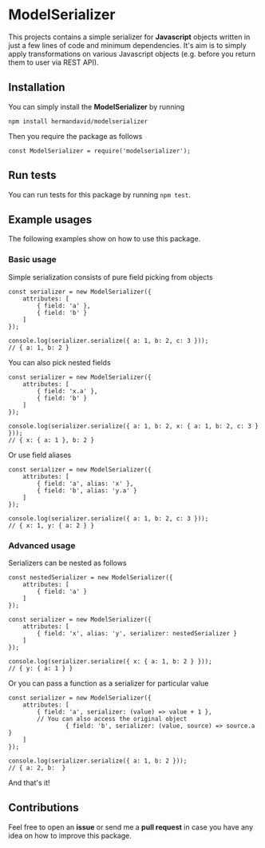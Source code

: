 # ModelSerializer

This projects contains a simple serializer for **Javascript** objects written in just a few lines of code and minimum dependencies. It's aim is to simply apply transformations on various Javascript objects (e.g. before you return them to user via REST API).

## Installation

You can simply install the **ModelSerializer** by running 

```
npm install hermandavid/modelserializer
```

Then you require the package as follows

```
const ModelSerializer = require('modelserializer');
```

## Run tests

You can run tests for this package by running `npm test`.

## Example usages

The following examples show on how to use this package.

### Basic usage

Simple serialization consists of pure field picking from objects

```
const serializer = new ModelSerializer({
	attributes: [
		{ field: 'a' },
		{ field: 'b' }
	]
});

console.log(serializer.serialize({ a: 1, b: 2, c: 3 }));
// { a: 1, b: 2 }
```

You can also pick nested fields

```
const serializer = new ModelSerializer({
	attributes: [
		{ field: 'x.a' },
		{ field: 'b' }
	]
});

console.log(serializer.serialize({ a: 1, b: 2, x: { a: 1, b: 2, c: 3 } }));
// { x: { a: 1 }, b: 2 }
```

Or use field aliases

```
const serializer = new ModelSerializer({
	attributes: [
		{ field: 'a', alias: 'x' },
		{ field: 'b', alias: 'y.a' }
	]
});

console.log(serializer.serialize({ a: 1, b: 2, c: 3 }));
// { x: 1, y: { a: 2 } }
```

### Advanced usage

Serializers can be nested as follows

```
const nestedSerializer = new ModelSerializer({
	attributes: [
		{ field: 'a' }
	]
});

const serializer = new ModelSerializer({
	attributes: [
		{ field: 'x', alias: 'y', serializer: nestedSerializer }
	]
});

console.log(serializer.serialize({ x: { a: 1, b: 2 } }));
// { y: { a: 1 } }
```

Or you can pass a function as a serializer for particular value

```
const serializer = new ModelSerializer({
	attributes: [
		{ field: 'a', serializer: (value) => value + 1 },
		// You can also access the original object
                { field: 'b', serializer: (value, source) => source.a }
	]
});

console.log(serializer.serialize({ a: 1, b: 2 }));
// { a: 2, b:  }
```

And that's it!

## Contributions

Feel free to open an **issue** or send me a **pull request** in case you have any idea on how to improve this package.
